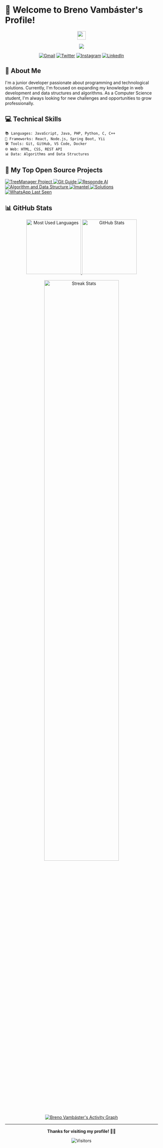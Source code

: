 # 👋 Welcome to Breno Vambáster's Profile!

<div align="center">
  <img src="https://media.giphy.com/media/hvRJCLFzcasrR4ia7z/giphy.gif" width="28">
</div>

<p align="center">
  <a href=""><img src="https://readme-typing-svg.herokuapp.com?font=roboto&color=%25E640D7&size=28&center=true&vCenter=true&width=401&height=45&lines=Junior+Developer...;and+Computer+Science+Student"></a>
</p>

<div align="center">
  
  [![Gmail](https://img.shields.io/badge/-Gmail-D14836?style=for-the-badge&logo=gmail&logoColor=white)](mailto:brenovambaster5@gmail.com)
  [![Twitter](https://img.shields.io/badge/-Twitter-1DA1F2?style=for-the-badge&logo=twitter&logoColor=white)](https://twitter.com/brenoVambaster)
  [![Instagram](https://img.shields.io/badge/-Instagram-E4405F?style=for-the-badge&logo=instagram&logoColor=white)](https://www.instagram.com/brenovambaster/)
  [![LinkedIn](https://img.shields.io/badge/-LinkedIn-0077B5?style=for-the-badge&logo=linkedin&logoColor=white)](https://www.linkedin.com/)
  
</div>

## 🚀 About Me

I'm a junior developer passionate about programming and technological solutions. Currently, I'm focused on expanding my knowledge in web development and data structures and algorithms. As a Computer Science student, I'm always looking for new challenges and opportunities to grow professionally.

## 💻 Technical Skills

```
📚 Languages: JavaScript, Java, PHP, Python, C, C++
🔧 Frameworks: React, Node.js, Spring Boot, Yii
🛠️ Tools: Git, GitHub, VS Code, Docker
🌐 Web: HTML, CSS, REST API
📊 Data: Algorithms and Data Structures
```

## 📘 My Top Open Source Projects

<p align="left">
  <a href="https://github.com/brenovambaster/Projeto-TreeManager">
    <img src="https://github-readme-stats.vercel.app/api/pin/?username=brenovambaster&repo=Projeto-TreeManager&theme=algolia" alt="TreeManager Project">
  </a>
  <a href="https://github.com/brenovambaster/guia-git">
    <img src="https://github-readme-stats.vercel.app/api/pin/?username=brenovambaster&repo=guia-git&theme=algolia" alt="Git Guide">
  </a>
  <a href="https://github.com/brenovambaster/responde-ai">
    <img src="https://github-readme-stats.vercel.app/api/pin/?username=brenovambaster&repo=responde-ai&theme=algolia" alt="Responde AI">
  </a>
  <a href="https://github.com/brenovambaster/algorithm-and-data-structure">
    <img src="https://github-readme-stats.vercel.app/api/pin/?username=brenovambaster&repo=algorithm-and-data-structure&theme=algolia" alt="Algorithm and Data Structure">
  </a>
  <a href="https://github.com/brenovambaster/Imantel">
    <img src="https://github-readme-stats.vercel.app/api/pin/?username=brenovambaster&repo=Imantel&theme=algolia" alt="Imantel">
  </a>
  <a href="https://github.com/brenovambaster/Solutions">
    <img src="https://github-readme-stats.vercel.app/api/pin/?username=brenovambaster&repo=Solutions&theme=algolia" alt="Solutions">
  </a>
  <a href="https://github.com/brenovambaster/whatsApp-last-seen">
    <img src="https://github-readme-stats.vercel.app/api/pin/?username=brenovambaster&repo=whatsApp-last-seen&theme=algolia" alt="WhatsApp Last Seen">
  </a>
</p>

## 📊 GitHub Stats

<div align="center">
  <a href="#">
    <img height="180em" src="https://github-readme-stats.vercel.app/api/top-langs/?username=brenovambaster&hide=html&langs_count=8&layout=compact&theme=tokyonight" alt="Most Used Languages"/>
  </a>
  <a href="#">
    <img height="180em" src="https://github-readme-stats.vercel.app/api?username=brenovambaster&show_icons=true&count_private=true&include_all_commits=true&theme=tokyonight" alt="GitHub Stats"/>
  </a>
</div>

<br>

<div align="center">
  <a href="https://github.com/brenovambaster/brenovambaster">
    <img width="70%" src="https://github-readme-streak-stats.herokuapp.com/?user=brenovambaster&theme=tokyonight" alt="Streak Stats"/>
  </a>
</div>

<br>

<div align="center">
  <a href="https://github.com/brenovambaster/brenovambaster">
    <img alt="Breno Vambáster's Activity Graph" src="https://github-readme-activity-graph.vercel.app/graph?username=brenovambaster&theme=tokyo-night" />
  </a>
</div>

---

<div align="center">
  <b>Thanks for visiting my profile! 👨‍💻</b>
  
  ![Visitors](https://visitor-badge.laobi.icu/badge?page_id=brenovambaster.brenovambaster)
</div>
